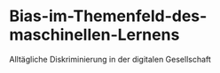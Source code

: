 # Bias-im-Themenfeld-des-maschinellen-Lernens
Alltägliche Diskriminierung in der digitalen Gesellschaft
